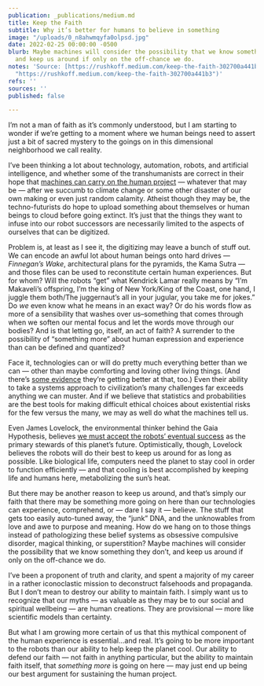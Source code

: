 ```yaml
---
publication: _publications/medium.md
title: Keep the Faith
subtitle: Why it’s better for humans to believe in something
image: "/uploads/0_n8ahwmqyfa0olpsd.jpg"
date: 2022-02-25 00:00:00 -0500
blurb: Maybe machines will consider the possibility that we know something they don’t,
  and keep us around if only on the off-chance we do.
notes: 'Source: [https://rushkoff.medium.com/keep-the-faith-302700a441b3](https://rushkoff.medium.com/keep-the-faith-302700a441b3
  "https://rushkoff.medium.com/keep-the-faith-302700a441b3")'
refs: ''
sources: ''
published: false

---
```

I’m not a man of faith as it’s commonly understood, but I am starting to wonder if we’re getting to a moment where we human beings need to assert just a bit of sacred mystery to the goings on in this dimensional neighborhood we call reality.

I’ve been thinking a lot about technology, automation, robots, and artificial intelligence, and whether some of the transhumanists are correct in their hope that [machines can carry on the human project](https://www.livescience.com/37499-immortality-by-2045-conference.html) — whatever that may be — after we succumb to climate change or some other disaster of our own making or even just random calamity. Atheist though they may be, the techno-futurists do hope to upload something about themselves or human beings to cloud before going extinct. It’s just that the things they want to infuse into our robot successors are necessarily limited to the aspects of ourselves that can be digitized.

Problem is, at least as I see it, the digitizing may leave a bunch of stuff out. We can encode an awful lot about human beings onto hard drives — _Finnegan’s Wake_, architectural plans for the pyramids, the Kama Sutra — and those files can be used to reconstitute certain human experiences. But for whom? Will the robots “get” what Kendrick Lamar really means by “I’m Makaveli’s offspring, I’m the king of New York/King of the Coast, one hand, I juggle them both/The juggernaut’s all in your jugular, you take me for jokes.” Do _we_ even know what he means in an exact way? Or do his words flow as more of a sensibility that washes over us–something that comes through when we soften our mental focus and let the words move through our bodies? And is that letting go, itself, an act of faith? A surrender to the possibility of “something more” about human expression and experience than can be defined and quantized?

Face it, technologies can or will do pretty much everything better than we can — other than maybe comforting and loving other living things. (And there’s [some evidence](https://happyseniors.care/en/robotic-for-eldercare-and-companionship/) they’re getting better at that, too.) Even their ability to take a systems approach to civilization’s many challenges far exceeds anything we can muster. And if we believe that statistics and probabilities are the best tools for making difficult ethical choices about existential risks for the few versus the many, we may as well do what the machines tell us.

Even James Lovelock, the environmental thinker behind the Gaia Hypothesis, believes [we must accept the robots’ eventual success](https://www.teamhuman.fm/episodes/ep-146-james-lovelock-we-humans-are-a-good-thing) as the primary stewards of this planet’s future. Optimistically, though, Lovelock believes the robots will do their best to keep us around for as long as possible. Like biological life, computers need the planet to stay cool in order to function efficiently — and that cooling is best accomplished by keeping life and humans here, metabolizing the sun’s heat.

But there may be another reason to keep us around, and that’s simply our faith that there may be something more going on here than our technologies can experience, comprehend, or — dare I say it — believe. The stuff that gets too easily auto-tuned away, the “junk” DNA, and the unknowables from love and awe to purpose and meaning. How do we hang on to those things instead of pathologizing these belief systems as obsessive compulsive disorder, magical thinking, or superstition? Maybe machines will consider the possibility that we know something they don’t, and keep us around if only on the off-chance we do.

I’ve been a proponent of truth and clarity, and spent a majority of my career in a rather iconoclastic mission to deconstruct falsehoods and propaganda. But I don’t mean to destroy our ability to maintain faith. I simply want us to recognize that our myths — as valuable as they may be to our social and spiritual wellbeing — are human creations. They are provisional — more like scientific models than certainty.

But what I am growing more certain of us that this mythical component of the human experience is essential…and real. It’s going to be more important to the robots than our ability to help keep the planet cool. Our ability to defend our faith — not faith in anything particular, but the ability to maintain faith itself, that _something more_ is going on here — may just end up being our best argument for sustaining the human project.